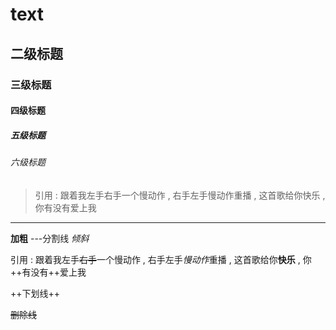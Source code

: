 # text

## 二级标题

### 三级标题

#### 四级标题

##### 五级标题

###### 六级标题

> 引用 : 跟着我左手右手一个慢动作 , 右手左手慢动作重播 , 这首歌给你快乐 , 你有没有爱上我

--- 

**加粗**
---分割线
*倾斜*

引用 : 跟着我左手~~右手~~一个慢动作 , 右手左手*慢动作*重播 , 这首歌给你**快乐** , 你++有没有++爱上我

++下划线++

~~删除线~~











